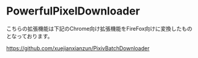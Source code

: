 # PowerfulPixelDownloader

こちらの拡張機能は下記のChrome向け拡張機能をFireFox向けに変換したものとなっております。

https://github.com/xuejianxianzun/PixivBatchDownloader

